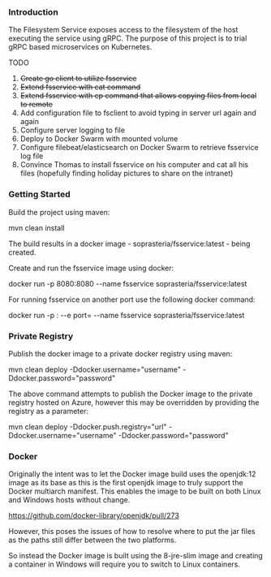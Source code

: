 ### Introduction

The Filesystem Service exposes access to the filesystem of the host executing the service using gRPC. The purpose of this project is to trial gRPC based microservices on Kubernetes.

TODO

1. ~~Create go client to utilize fsservice~~
2. ~~Extend fsservice with cat command~~
3. ~~Extend fsservice with cp command that allows copying files from local to remote~~
4. Add configuration file to fsclient to avoid typing in server url again and again
5. Configure server logging to file
6. Deploy to Docker Swarm with mounted volume
7. Configure filebeat/elasticsearch on Docker Swarm to retrieve fsservice log file
8. Convince Thomas to install fsservice on his computer and cat all his files (hopefully finding holiday pictures to share on the intranet)

### Getting Started

Build the project using maven:

mvn clean install

The build results in a docker image - soprasteria/fsservice:latest - being created. 

Create and run the fsservice image using docker:

docker run -p 8080:8080 --name fsservice soprasteria/fsservice:latest 

For running fsservice on another port use the following docker command:

docker run -p <port>:<port> --e port=<port> --name fsservice soprasteria/fsservice:latest

### Private Registry

Publish the docker image to a private docker registry using maven:

mvn clean deploy -Ddocker.username="username" -Ddocker.password="password"

The above command attempts to publish the Docker image to the private registry hosted on Azure, however this may be overridden by providing the registry as a parameter:

mvn clean deploy -Ddocker.push.registry="url" -Ddocker.username="username" -Ddocker.password="password"

### Docker

Originally the intent was to let the Docker image build uses the openjdk:12 image as its base as this is the first openjdk image to truly support the Docker multiarch manifest. This enables the image to be built on both Linux and Windows hosts without change.

https://github.com/docker-library/openjdk/pull/273



However, this poses the issues of how to resolve where to put the jar files as the paths still differ between the two platforms.

So instead the Docker image is built using the 8-jre-slim image and creating a container in Windows will require you to switch to Linux containers.